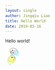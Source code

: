 ```yaml
---
layout: single
author: Jingqiu Liao
title: Hello World
date: 2019-03-16
---
```


Hello world!

![image-left](/assets/images/Bird_.JPG)
